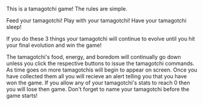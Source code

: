 This is a tamagotchi game! The rules are simple. 

Feed your tamagotchi! 
Play with your tamagotchi!
Have your tamagotchi sleep! 

If you do these 3 things your tamagotchi will continue to evolve until you hit your final evolution and win the game! 

The tamagotchi's food, energy, and boredom will continually go down unless you click the respective buttons to issue the tamagotchi commands. 
As time goes on more tamagotchis will begin to appear on screen. Once you have collected them all you will recieve an alert telling you that you have won the game. 
If you allow any of your tamagotchi's stats to reach 0 then you will lose then game.
Don't forget to name your tamagotchi before the game starts! 
